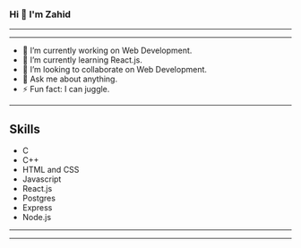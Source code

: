 ### Hi 👋 I'm Zahid

---
---

- 🔭 I’m currently working on Web Development.
- 🌱 I’m currently learning React.js.
- 👯 I’m looking to collaborate on Web Development.
- 💬 Ask me about anything.
- ⚡ Fun fact: I can juggle.
---
## Skills
- C
- C++
- HTML and CSS
- Javascript
- React.js
- Postgres
- Express
- Node.js


---
---
